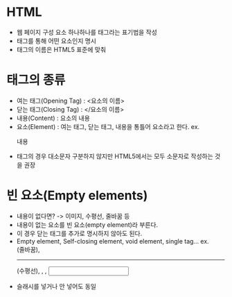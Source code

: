 # HTML

- 웹 페이지 구성 요소 하나하나를 태그라는 표기법을 작성
- 태그를 통해 어떤 요소인지 명시
- 태그의 이름은 HTML5 표준에 맞춰

# 태그의 종류

- 여는 태그(Opening Tag) : <요소의 이름>
- 닫는 태그(Closing Tag) : </요소의 이름>
- 내용(Content) : 요소의 내용
- 요소(Element) : 여는 태그, 닫는 태그, 내용을 통틀어 요소라고 한다.
  ex. <p> 내용 </p>

* 태그의 경우 대소문자 구분하지 않지만 HTML5에서는 모두 소문자로 작성하는 것을 권장

# 빈 요소(Empty elements)

- 내용이 없다면? -> 이미지, 수평선, 줄바꿈 등
- 내용이 없는 요소를 빈 요소(empty element)라 부른다.
- 이 경우 닫는 태그를 추가로 명시하지 않아도 된다.
- Empty element, Self-closing element, void element, single tag...
  ex. <br>(줄바꿈), <hr>(수평선), <img>, <meta>, <input>

* 슬래시를 넣거나 안 넣어도 동일
